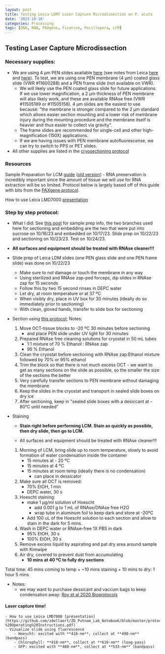 ```yaml
---
layout: post
title: Testing Leica LDM7 Laser Capture Microdissection on P. acuta 
date: '2023-10-16'
categories: Processing
tags: [DNA, RNA, PAXgene, Fixative, Pocillopora, LCM]
---
```


## Testing Laser Capture Microdissection 

### Necessary supplies:
- We are using 4 µm PEN slides available [here](https://us.vwr.com/store/product/31049722/null) (see notes from Leica [here](https://www.leica-microsystems.com/science-lab/life-science/consumables-for-laser-microdissection/) and [here](https://github.com/zdellaert/ZD_Putnam_Lab_Notebook/blob/master/protocols/lmdslidememo.pdf)). To test, we are using one PEN membrane (4 µm) coated glass slide (VWR #11600288) and a PEN frame slide (not available on VWR).
    - We will likely use the PEN coated glass slide for future applications. If we use lower magnification, a 2 µm thickness of PEN membrane will also likely work, and these are available RNAse free (VWR #11505189 or #11505158). 4 µm slides are the easiest to use because: "the membrane is stronger compared to the 2 µm standard which allows easier section mounting and a lower risk of membrane injury during the mounting procedure and the membrane itself is heavier and thus easier to collect via gravity".
    - The frame slides are recommended for single-cell and other high-magnification (150X) applications.
    - If we are having issues with PEN membrane autofluorescense, we can try to switch to PPS or PET slides.
- All other supplies are listed in the [cryosectioning protocol](https://zdellaert.github.io/ZD_Putnam_Lab_Notebook/Cryosectioning-Protocol/)

### Resources

Sample Preparation for LCM [guide](https://github.com/zdellaert/ZD_Putnam_Lab_Notebook/blob/master/protocols/leicalmdprotocolguide-May-2015.pdf) ([old version](https://github.com/zdellaert/ZD_Putnam_Lab_Notebook/blob/master/protocols/leicalmdprotocolguide.pdf))
    - RNA preservation is incredibly important since the amount of tissue we will use for RNA extraction will be so limited. Protocol below is largely based off of this guide with bits from the [PAXgene protocol](https://www.preanalytix.com/storage/download/_ProductResources_/SuppProtocols/HB-1543-S01-001_PX20_SP_TIssue_System_Preparation_of_sections_from_PFPE_and_PFCE_tissues_for_manual_or_LMD_1015_WW.pdf).

How to use Leica LMD7000 [presentation](https://github.com/zdellaert/ZD_Putnam_Lab_Notebook/blob/master/protocols/Leica%20LMD7000%20-%20Operating%20Instructions.pdf)

### Step by step protocol:

- What I did: See [this post](https://zdellaert.github.io/ZD_Putnam_Lab_Notebook/PAXgene-Fix-Decalc/) for sample prep info, the two branches used here for sectioning and embedding are the two that were put into sucrose on 10/16/23 and embedded on 10/17/23. Slide prep on 10/22/23 and sectioning on 10/23/23. Test on 10/24/23.

- **All surfaces and equipment should be treated with RNAse cleaner!!!**

- Slide prep of Leica LDM slides (one PEN glass slide and one PEN frame slide) was done on 10/22/23
    - Make sure to not damage or touch the membrane in any way
    - Using sterilized and RNAse zap-ped forceps, dip slides in RNAse zap for 15 seconds
    - Follow this by two 15 second rinses in DEPC water
    - Let dry, at room temperature or at 37 ºC
    - When visibly dry, place in UV box for 30 minutes (ideally do so immediately prior to sectioning)
    - With clean, gloved hands, transfer to slide box for sectioning

- Section using [this protocol](https://zdellaert.github.io/ZD_Putnam_Lab_Notebook/Cryosectioning-Protocol/); Notes:
    1. Move OCT-tissue blocks to -20 ºC 30 minutes before sectioning
        - and place PEN slide under UV light for 30 minutes
    2. Prepared RNAse free cleaning solutions for cryostat in 50 mL tubes
        - 1:1 mixture of 70 % Ethanol : RNAse zap
        - 95 % Ethanol
    3. Clean the cryostat before sectioning with RNAse zap:Ethanol mixture followed by 70% or 95% ethanol
    4. Trim the block so that there is not much excess OCT - we want to get as many sections on the slide as possible, so the smaller the size of the sections the better
    5. Very carefully transfer sections to PEN membrane without damaging the membrane
    6. Keep the slides in the cryostat and transport in sealed slide boxes on dry ice
    7. After sectioning, keep in "sealed slide boxes with a desiccant at –80°C until needed"

- Staining

    - **Stain right before performing LCM. Stain as quickly as possible, then dry slide, then go to LCM.**

    - All surfaces and equipment should be treated with RNAse cleaner!!!

    1. Morning of LCM, bring slide up to room temperature, slowly to avoid formation of water condensation inside the container
        - 15 minutes at - 20 ºC
        - 15 minutes at 4 ºC
        - 15 minutes at room temp (ideally there is no condensation)
            - can place in dessicator
    2. Make sure all OCT is removed:
        - 70% EtOH, 1 min
        - DEPC water, 30 s
    3. Hoescht staining: 
        - make 1 µg/ml solution of Hoescht 
            - add 0.001 g to 1 mL of RNAse/DNAse free H2O
            - wrap tube in aluminum foil to keep dark and store at -20ºC 
        - Add 100 uL of the Hoescht solution to each section and allow to stain in the dark for 5 mins.
    4. Wash in DEPC water or RNAse-free 1X PBS in dark
        - 95% EtOH, 30 s
        - 100% EtOH, 30 s
    5. Remove excess liquid by aspirating and pat dry area around sample with Kimwipe
    6. Air dry, covered to prevent dust from accumulating
        - **10 mins at 40 ºC to fully dry sections**

Total time: 45 mins coming to temp + ~10 mins staining + 10 mins to dry: 1 hour 5 mins

- Notes:
    - we may want to purchase dessicant and vaccum bags to keep condensation away: [Roy et al 2020 Bioprotocols](https://github.com/zdellaert/ZD_Putnam_Lab_Notebook/blob/master/protocols/BioProtoc-10-01-3475.pdf)

#### Laser capture time!
    - How to use Leica LMD7000 [presentation](https://github.com/zdellaert/ZD_Putnam_Lab_Notebook/blob/master/protocols/Leica%20LMD7000%20-%20Operating%20Instructions.pdf)
    - Vizualize slide using fluorescence
        - Hoescht: excited with **410‐nm**, collect at **490‐nm** (bandpass)
        - Chlorophyll: **410‐nm**, collect at **610‐nm** (long‐pass)
        - GFP: excited with **488‐nm**, collect at **533‐nm** (bandpass)
    